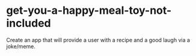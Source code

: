 # get-you-a-happy-meal-toy-not-included

Create an app that will provide a user with a recipe and a good laugh via a joke/meme.
